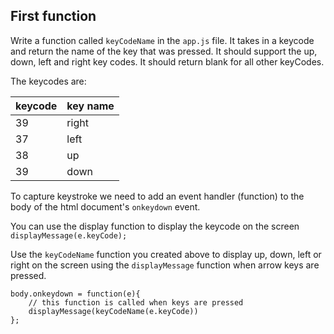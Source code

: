 ## First function

Write a function called `keyCodeName` in the `app.js` file.  It takes in a keycode and return the name of the key that was pressed.
It should support the up, down, left and right key codes. It should return blank for all other keyCodes.

The keycodes are:

 keycode   | key name
-----------|-----------
39         | right
37         | left
38         | up
39         | down            

To capture keystroke we need to add an event handler (function) to the body of the html document's `onkeydown` event.

You can use the display function to display the keycode on the screen `displayMessage(e.keyCode);`

Use the `keyCodeName` function you created above to display up, down, left or right on the screen using the `displayMessage` function when arrow keys are pressed.

```
body.onkeydown = function(e){
    // this function is called when keys are pressed
    displayMessage(keyCodeName(e.keyCode))
};
```
